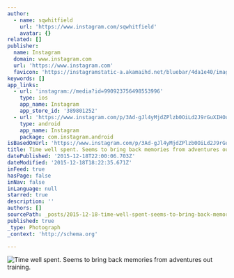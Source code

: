 ```yaml
---
author:
  - name: sqwhitfield
    url: 'https://www.instagram.com/sqwhitfield'
    avatar: {}
related: []
publisher:
  name: Instagram
  domain: www.instagram.com
  url: 'https://www.instagram.com'
  favicon: 'https://instagramstatic-a.akamaihd.net/bluebar/4da1e40/images/ico/favicon.ico'
keywords: []
app_links:
  - url: 'instagram://media?id=990923756498553996'
    type: ios
    app_name: Instagram
    app_store_id: '389801252'
  - url: 'https://www.instagram.com/p/3Ad-gJl4yMjdZPlzb0OiLd2J9rGuXIHOuhZ8A0/'
    type: android
    app_name: Instagram
    package: com.instagram.android
isBasedOnUrl: 'https://www.instagram.com/p/3Ad-gJl4yMjdZPlzb0OiLd2J9rGuXIHOuhZ8A0/?taken-by=sqwhitfield'
title: Time well spent. Seems to bring back memories from adventures out training.
datePublished: '2015-12-18T22:00:06.703Z'
dateModified: '2015-12-18T18:22:35.671Z'
inFeed: true
hasPage: false
inNav: false
inLanguage: null
starred: true
description: ''
authors: []
sourcePath: _posts/2015-12-18-time-well-spent-seems-to-bring-back-memories-from-adventure.md
published: true
_type: Photograph
_context: 'http://schema.org'

---
```

![Time well spent&period; Seems to bring back memories from adventures out training&period;](https://scontent.cdninstagram.com/hphotos-xat1/t51.2885-15/e15/11358037_657041471107314_1247954371_n.jpg)